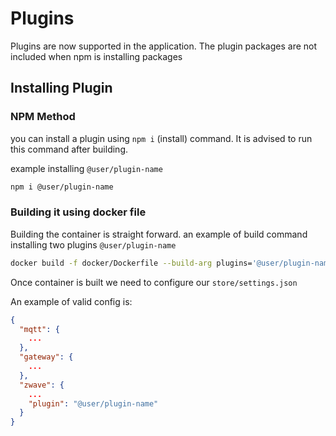 # Plugins

Plugins are now supported in the application. The plugin packages are not included when npm is installing packages

## Installing Plugin

### NPM Method

you can install a plugin using `npm i` (install) command. It is advised to run this command after building.

example installing `@user/plugin-name`

```bash
npm i @user/plugin-name
```

### Building it using docker file

Building the container is straight forward. an example of build command installing two plugins `@user/plugin-name`

```bash
docker build -f docker/Dockerfile --build-arg plugins='@user/plugin-name' -t <docker image name>:<tag> .
```

Once container is built we need to configure our `store/settings.json`

An example of valid config is:

```json
{
  "mqtt": {
    ...
  },
  "gateway": {
    ...
  },
  "zwave": {
    ...
    "plugin": "@user/plugin-name"
  }
}
```
